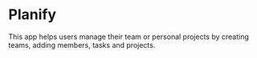 # Planify
This app helps users manage their team or personal projects by creating teams, adding members, tasks and projects.

